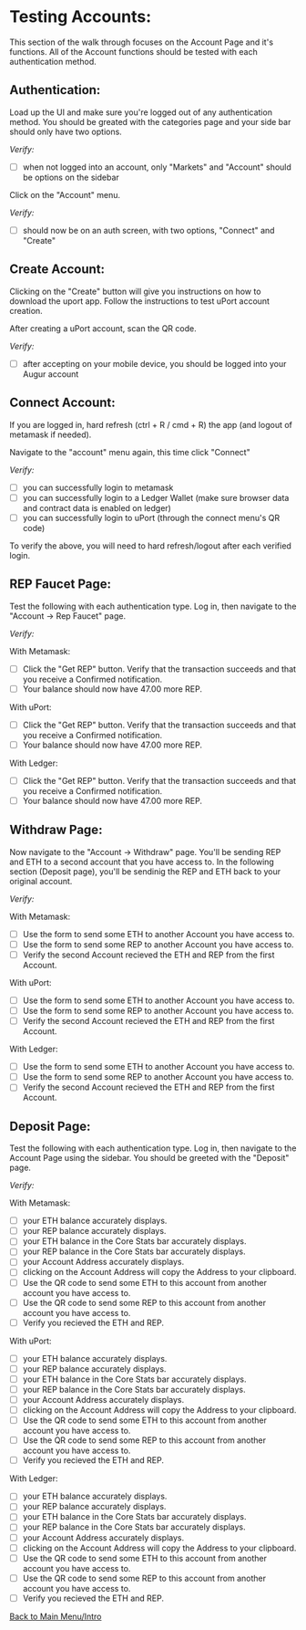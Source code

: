 # Testing Accounts:

This section of the walk through focuses on the Account Page and it's functions. All of the Account functions should be tested with each authentication method.

## Authentication:

Load up the UI and make sure you're logged out of any authentication method. You should be greated with the categories page and your side bar should only have two options.

*Verify:*
- [ ] when not logged into an account, only "Markets" and "Account" should be options on the sidebar

Click on the "Account" menu.

*Verify:*
- [ ] should now be on an auth screen, with two options, "Connect" and "Create"

## Create Account:

Clicking on the "Create" button will give you instructions on how to download the uport app. Follow the instructions to test uPort account creation.

After creating a uPort account, scan the QR code.

*Verify:*
- [ ] after accepting on your mobile device, you should be logged into your Augur account

## Connect Account:

If you are logged in, hard refresh (ctrl + R / cmd + R) the app (and logout of metamask if needed).

Navigate to the "account" menu again, this time click "Connect"

*Verify:*
- [ ] you can successfully login to metamask
- [ ] you can successfully login to a Ledger Wallet (make sure browser data and contract data is enabled on ledger)
- [ ] you can successfully login to uPort (through the connect menu's QR code)

To verify the above, you will need to hard refresh/logout after each verified login. 

## REP Faucet Page:

Test the following with each authentication type. Log in, then navigate to the "Account -> Rep Faucet" page.

*Verify:*

With Metamask:

- [ ] Click the "Get REP" button. Verify that the transaction succeeds and that you receive a Confirmed notification.
- [ ] Your balance should now have 47.00 more REP.

With uPort:

- [ ] Click the "Get REP" button. Verify that the transaction succeeds and that you receive a Confirmed notification.
- [ ] Your balance should now have 47.00 more REP.

With Ledger:

- [ ] Click the "Get REP" button. Verify that the transaction succeeds and that you receive a Confirmed notification.
- [ ] Your balance should now have 47.00 more REP.

## Withdraw Page:

Now navigate to the "Account -> Withdraw" page. You'll be sending REP and ETH to a second account that you have access to. In the following section (Deposit page), you'll be sendinig the REP and ETH back to your original account.

*Verify:* 

With Metamask:

- [ ] Use the form to send some ETH to another Account you have access to.
- [ ] Use the form to send some REP to another Account you have access to.
- [ ] Verify the second Account recieved the ETH and REP from the first Account.

With uPort:

- [ ] Use the form to send some ETH to another Account you have access to.
- [ ] Use the form to send some REP to another Account you have access to.
- [ ] Verify the second Account recieved the ETH and REP from the first Account.

With Ledger:

- [ ] Use the form to send some ETH to another Account you have access to.
- [ ] Use the form to send some REP to another Account you have access to.
- [ ] Verify the second Account recieved the ETH and REP from the first Account.

## Deposit Page:

Test the following with each authentication type. Log in, then navigate to the Account Page using the sidebar. You should be greeted with the "Deposit" page.

*Verify:* 

With Metamask:

- [ ] your ETH balance accurately displays.
- [ ] your REP balance accurately displays. 
- [ ] your ETH balance in the Core Stats bar accurately displays.
- [ ] your REP balance in the Core Stats bar accurately displays. 
- [ ] your Account Address accurately displays.
- [ ] clicking on the Account Address will copy the Address to your clipboard.
- [ ] Use the QR code to send some ETH to this account from another account you have access to.
- [ ] Use the QR code to send some REP to this account from another account you have access to.
- [ ] Verify you recieved the ETH and REP.

With uPort:

- [ ] your ETH balance accurately displays.
- [ ] your REP balance accurately displays. 
- [ ] your ETH balance in the Core Stats bar accurately displays.
- [ ] your REP balance in the Core Stats bar accurately displays. 
- [ ] your Account Address accurately displays.
- [ ] clicking on the Account Address will copy the Address to your clipboard.
- [ ] Use the QR code to send some ETH to this account from another account you have access to.
- [ ] Use the QR code to send some REP to this account from another account you have access to.
- [ ] Verify you recieved the ETH and REP.

With Ledger:

- [ ] your ETH balance accurately displays.
- [ ] your REP balance accurately displays. 
- [ ] your ETH balance in the Core Stats bar accurately displays.
- [ ] your REP balance in the Core Stats bar accurately displays. 
- [ ] your Account Address accurately displays.
- [ ] clicking on the Account Address will copy the Address to your clipboard.
- [ ] Use the QR code to send some ETH to this account from another account you have access to.
- [ ] Use the QR code to send some REP to this account from another account you have access to.
- [ ] Verify you recieved the ETH and REP.

[Back to Main Menu/Intro](https://github.com/AugurProject/augur-walkthrough/)
